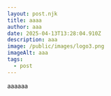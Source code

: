```yaml
---
layout: post.njk
title: aaaa
author: aaa
date: 2025-04-13T13:28:04.910Z
description: aaa
image: /public/images/logo3.png
imageAlt: aaa
tags:
  - post
---
```

 aaaaaa﻿ 